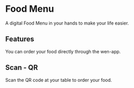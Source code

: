 # Food Menu

A digital Food Menu in your hands to make your life easier.

## Features

You can order your food directly through the wen-app.

## Scan - QR

Scan the QR code at your table to order your food.